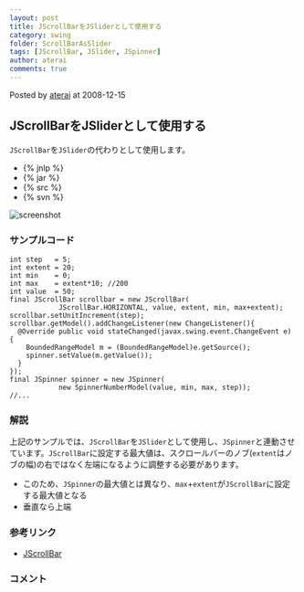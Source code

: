 ```yaml
---
layout: post
title: JScrollBarをJSliderとして使用する
category: swing
folder: ScrollBarAsSlider
tags: [JScrollBar, JSlider, JSpinner]
author: aterai
comments: true
---
```


Posted by [aterai](http://terai.xrea.jp/aterai.html) at 2008-12-15

## JScrollBarをJSliderとして使用する
`JScrollBar`を`JSlider`の代わりとして使用します。

- {% jnlp %}
- {% jar %}
- {% src %}
- {% svn %}

<!-- dummy comment line for breaking list -->

![screenshot](https://lh4.googleusercontent.com/_9Z4BYR88imo/TQTSgYVysvI/AAAAAAAAAi4/5UjLktCUVb8/s800/ScrollBarAsSlider.png)

### サンプルコード
<pre class="prettyprint"><code>int step   = 5;
int extent = 20;
int min    = 0;
int max    = extent*10; //200
int value  = 50;
final JScrollBar scrollbar = new JScrollBar(
            JScrollBar.HORIZONTAL, value, extent, min, max+extent);
scrollbar.setUnitIncrement(step);
scrollbar.getModel().addChangeListener(new ChangeListener(){
  @Override public void stateChanged(javax.swing.event.ChangeEvent e) {
    BoundedRangeModel m = (BoundedRangeModel)e.getSource();
    spinner.setValue(m.getValue());
  }
});
final JSpinner spinner = new JSpinner(
            new SpinnerNumberModel(value, min, max, step));
//...
</code></pre>

### 解説
上記のサンプルでは、`JScrollBar`を`JSlider`として使用し、`JSpinner`と連動させています。`JScrollBar`に設定する最大値は、スクロールバーのノブ(`extent`はノブの幅)の右ではなく左端になるように調整する必要があります。

- このため、`JSpinner`の最大値とは異なり、`max`+`extent`が`JScrollBar`に設定する最大値となる
- 垂直なら上端

<!-- dummy comment line for breaking list -->

### 参考リンク
- [JScrollBar](http://docs.oracle.com/javase/jp/6/api/javax/swing/JScrollBar.html)

<!-- dummy comment line for breaking list -->

### コメント
